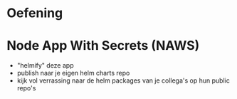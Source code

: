 # Oefening
# Node App With Secrets (NAWS)
- "helmify" deze app
- publish naar je eigen helm charts repo
- kijk vol verrassing naar de helm packages van je collega's op hun public repo's
